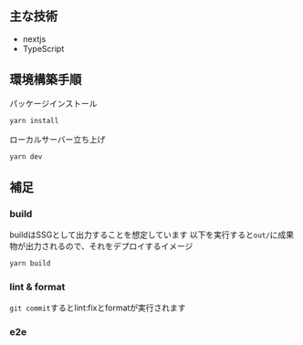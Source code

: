 ## 主な技術
- nextjs
- TypeScript

## 環境構築手順
パッケージインストール
```bash
yarn install
```
ローカルサーバー立ち上げ
```bash
yarn dev
```

## 補足
### build
buildはSSGとして出力することを想定しています
以下を実行すると`out/`に成果物が出力されるので、それをデプロイするイメージ
```bash
yarn build
```
### lint & format
`git commit`するとlint:fixとformatが実行されます

### e2e
